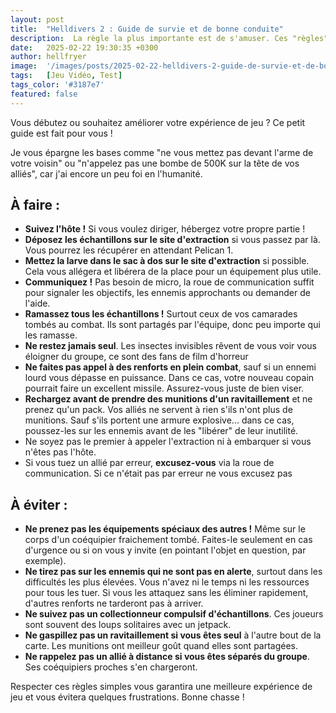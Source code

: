```yaml
---
layout: post
title:  "Helldivers 2 : Guide de survie et de bonne conduite"
description:  La règle la plus importante est de s'amuser. Ces "règles" sont justement là pour rendre vos parties encore plus plaisantes, surtout si vous êtes nouveau
date:   2025-02-22 19:30:35 +0300
author: hellfryer
image:  '/images/posts/2025-02-22-helldivers-2-guide-de-survie-et-de-bonne-conduite/cover.webp'
tags:   [Jeu Vidéo, Test]
tags_color: '#3187e7'
featured: false
---
```


Vous débutez ou souhaitez améliorer votre expérience de jeu ? Ce petit guide est fait pour vous !  

Je vous épargne les bases comme "ne vous mettez pas devant l'arme de votre voisin" ou "n'appelez pas une bombe de 500K sur la tête de vos alliés", car j'ai encore un peu foi en l'humanité.

## À faire :

- **Suivez l'hôte !** Si vous voulez diriger, hébergez votre propre partie !
- **Déposez les échantillons sur le site d'extraction** si vous passez par là. Vous pourrez les récupérer en attendant Pelican 1.
- **Mettez la larve dans le sac à dos sur le site d'extraction** si possible. Cela vous allégera et libérera de la place pour un équipement plus utile.
- **Communiquez !** Pas besoin de micro, la roue de communication suffit pour signaler les objectifs, les ennemis approchants ou demander de l'aide.
- **Ramassez tous les échantillons !** Surtout ceux de vos camarades tombés au combat. Ils sont partagés par l'équipe, donc peu importe qui les ramasse.
- **Ne restez jamais seul**. Les insectes invisibles rêvent de vous voir vous éloigner du groupe, ce sont des fans de film d'horreur
- **Ne faites pas appel à des renforts en plein combat**, sauf si un ennemi lourd vous dépasse en puissance. Dans ce cas, votre nouveau copain pourrait faire un excellent missile. Assurez-vous juste de bien viser.
- **Rechargez avant de prendre des munitions d'un ravitaillement** et ne prenez qu'un pack. Vos alliés ne servent à rien s'ils n'ont plus de munitions. Sauf s'ils portent une armure explosive... dans ce cas, poussez-les sur les ennemis avant de les "libérer" de leur inutilité.
- Ne soyez pas le premier à appeler l'extraction ni à embarquer si vous n'êtes pas l'hôte.
- Si vous tuez un allié par erreur, **excusez-vous** via la roue de communication. Si ce n'était pas par erreur ne vous excusez pas

## À éviter :

- **Ne prenez pas les équipements spéciaux des autres !** Même sur le corps d'un coéquipier fraichement tombé. Faites-le seulement en cas d'urgence ou si on vous y invite (en pointant l'objet en question, par exemple).
- **Ne tirez pas sur les ennemis qui ne sont pas en alerte**, surtout dans les difficultés les plus élevées. Vous n'avez ni le temps ni les ressources pour tous les tuer. Si vous les attaquez sans les éliminer rapidement, d'autres renforts ne tarderont pas à arriver.
- **Ne suivez pas un collectionneur compulsif d'échantillons**. Ces joueurs sont souvent des loups solitaires avec un jetpack.
- **Ne gaspillez pas un ravitaillement si vous êtes seul** à l'autre bout de la carte. Les munitions ont meilleur goût quand elles sont partagées.
- **Ne rappelez pas un allié à distance si vous êtes séparés du groupe**. Ses coéquipiers proches s'en chargeront.

Respecter ces règles simples vous garantira une meilleure expérience de jeu et vous évitera quelques frustrations. Bonne chasse !
